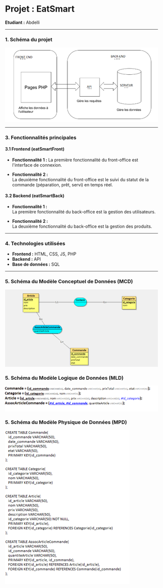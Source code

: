 # **Projet : EatSmart**

**Etudiant :** Abdelli

---

### **1. Schéma du projet**


![Schéma du MCD](assets/img/schema.png)

---

### **3. Fonctionnalités principales**

#### **3.1 Frontend (eatSmartFront)**

- **Fonctionnalité 1 :**
  La première fonctionnalité du front-office est l'interface de connexion.
  
- **Fonctionnalité 2 :**  
  La  deuxième fonctionnalité du front-office est le suivi du statut de la commande
  (péparation, prêt, servi) en temps réel.
  
#### **3.2 Backend (eatSmartBack)**

- **Fonctionnalité 1 :**  
   La  première fonctionnalité du back-office est la gestion des utilisateurs.
  
- **Fonctionnalité 2 :**  
  La  deuxième fonctionnalité du back-office est la gestion des produits.

---

### **4. Technologies utilisées**

- **Frontend :** HTML, CSS, JS, PHP
- **Backend :** API
- **Base de données :** SQL

---

### **5. Schéma du Modèle Conceptuel de Données (MCD)**

![Schéma du MCD](assets/img/mcd.png)

### **5. Schéma du Modèle Logique de Données (MLD)**

![Schéma du MCD](assets/img/mld.png)

### **5. Schéma du Modèle Physique de Données (MPD)**

![Schéma du MCD](assets/img/mpd.png)
